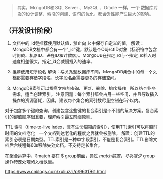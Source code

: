 > 其实，MongoDB和 SQL Server 、MySQL 、Oracle 一样，一个 数据库对象的设计调整、索引的创建、语句的优化，都会对性能产生巨大的影响。

## （开发设计阶段）

1. 文档中的_id键推荐使用默认值，禁止向_id中保存自定义的值。
解读：MongoDB文档中都会有一个“_id”键，默认是个ObjectID对象（标识符中包含时间戳、机器ID、进程ID和计数器）。MongoDB在指定_id与不指定_id插入时      速度相差很大，指定_id会减慢插入的速率。

2. 推荐使用短字段名
解读：与关系型数据库不同，MongoDB集合中的每一个文档都需要存储字段名，长字段名会需要更多的存储空间。

3. MongoDB索引可以提高文档的查询、更新、删除、排序操作，所以结合业务需求，适当创建索引。
注意问题：每个索引都会占用一些空间，并且导致插入操作的资源消耗，因此，建议每个集合的索引数尽量控制在5个以内。

对于包含多个键的查询，创建包含这些键的复合索引是个不错的解决方案。复合索引的键值顺序很重要，理解索引最左前缀原则。

TTL 索引（time-to-live index，具有生命周期的索引），使用TTL索引可以将超时时间的文档老化，一个文档到达老化的程度之后就会被删除。
解读：创建TTL的索引必须是日期类型。TTL索引是一种单字段索引，不能是复合索引。TTL删除文档后台线程每60s移除失效文档。不支持定长集合。

在聚合运算中，$match 要在 $ group前面，通过 $match 前置，可以减少$ group 操作符要处理的文档数量。

https://www.cnblogs.com/xuliuzai/p/9631761.html

